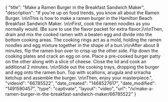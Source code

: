 {
    "title": "Make a Ramen Burger in the Breakfast Sandwich Maker",
    "description": "If you're up on food trends, you know all about the Ramen Burger. \n\nThis is how to make a ramen burger in the Hamilton Beach Breakfast Sandwich Maker. \n\nFirst, cook the ramen noodles as you normally would. (Be sure to use the flavor packet for extra flavor.)\n\nThen, drain and mix the cooked ramen with a beaten egg and divide into the bottom cooking areas. The cooking rings act as a mold, holding the ramen noodles and egg mixture together in the shape of a bun.\n\nAfter about 8 minutes, flip the ramen bun over to crisp up the other side. Flip down the cooking plates and crack an egg on one. Place a pre-cooked burger patty on the other along with a slice of cheese. Close the lid and cook an additional 2 minutes. \n\nSlide out the cooking trays, dropping the burger and egg onto the ramen bun. Top with scallions, arugula and sriracha ketchup and assemble the burger. \n\nThen, enjoy your masterpiece.",
    "videoid": "66785522",
    "date_created": "1468527617",
    "date_modified": "1491590457",
    "type": "captivate",
    "layout": "video",
    "url": "\/v\/make-a-ramen-burger-in-the-breakfast-sandwich-maker\/66785522"
}
